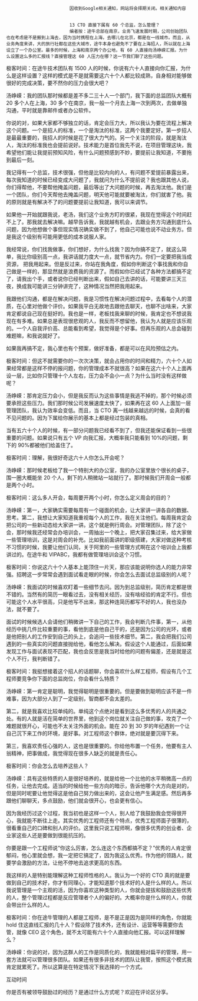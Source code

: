 
                            
                            因收到Google相关通知，网站将会择期关闭。相关通知内容
                            
                            
                            13 CTO 直接下属有 60 个总监，怎么管理？
                            编者按：途牛总部在南京，业务飞速发展时期，公司创始团队也在考虑是不是搬到上海去，因为当时携程在上海，去哪儿在北京，都是在一线城市。而且，从业务角度来讲，大的旅行社都在这些大城市，途牛本身也避免不了要在上海招人，所以就在上海设立了一个办公室。最多的时候，上海和南京两个办公地，有 60 人直接向汤峥嵘汇报。为什么设置这么多的汇报线？直接管理这 60 人压力在哪？这一节我们聊了这些问题。

极客时间：在途牛技术团队有 1500 人的时候，你说有六十人直接向你汇报，为什么是这样设置？这样的模式是不是就需要这六十个人都比较成熟，自身相对能够做很好的完成决策，要不然你的压力会很大吧？

汤峥嵘：我的团队那时候都是差不多二三十人一个部门，我下面的总监团队大概有 20 多个人在上海，30 多个在南京，我一般一个月去上海一次到两次，去做单独沟通，平时就是靠邮件或者办公软件。

你说的对，如果大家都不够独立的话，肯定会压力大，所以我认为要在流程上解决这个问题。一个是招人的标准，一个是淘汰的标准，这两个我要定好。第一步招人是最最重要的，我招人的时候是花了很大力气的。另一个关注的阶段，就是淘汰人，淘汰的标准我也会提前说好。技术能力是首位我先不说，在项目管理这块，我希望他们能让我提前预知风险，有什么问题预感到不妙，要提前让我知道，不要拖到最后一刻。

我记得有一个总监，技术很强，但他是比较内向的人，有问题不爱提前暴露出来，每次我知道的时候已经变成大问题了，我就问为什么不提前说？我也跟其他人说，你们得帮他，不要帮他掩盖问题，最后等出了大问题的时候，再去淘汰他。我们是一个团队，你们今天帮他去掩盖问题，明天他可能就要被淘汰，你们就害了他。我的原则就是有解决不了的问题要提前让我知道，我可以来调节。

如果他一开始就跟我说，老汤，我们这个业务方盯的很紧，我现在觉得这个时间赶不上了。那我就去解决嘛。越早告诉我，我就越有机会，去跟业务方沟通到底什么问题，因为他想做个事但现实情况确实做不到了，他自己可能也说不动业务方。但是我这个级别有可能用更低的成本说服人家。

我经常说，你们找我做事，你们想好，为什么找我？因为你搞不定了，就这么简单，我比你级别高一点，我讲话就力度大一点，就节省内力。你们一定要把我当成资源， 把我用起来。但是反过来，你站在我角度，假如你判断这个事找我和你自己做是一样的，那显然就是浪费我的资源了。而假如你已经试了各种方法都搞不定了，请我出个手，或者说你已经判断出来，假如自己去讲的话，可能要讲三天三夜，换成我可能讲三分钟讲完了，这种情况当然把我用起来。

我跟他们沟通，都是在解决问题，我是习惯性在解决问题过程中，去看每个人的潜质，在心里对他做个评价。如果我平白无故地去跟他去聊天，也聊不出啥来，大家肯定都说自己现在挺好的。我也是一样，老板找我来聊的时候，我肯定也不想说我现在有多难。如果总是表现很悲观的人，我反而不想留他，我认为人就是应该乐观的。一个人自我评价高、总能看到希望，我觉得是个好事。但再乐观的人总会碰到难题嘛，和我说就好了。

如果我再搞不定，我心里也有个预案，做好准备，都是可以在风险预估之内。

极客时间：但这不就需要你的一次次决策，就会占用你的时间和精力，六十个人如果经常都是这样不停的报问题，你的管理成本不就很高？如果在这六十个人上面再设一层，比如你只管理十个人左右，压力会不会小一点？为什么当时没有这样做呢？

汤峥嵘：那肯定压力会小，但是我反而认为这些事情是我逃不掉的，那个时候必须要承担这些压力。我们那时候公司发展速度太快了，如果再在这 60 人上面加一层管理团队，我认为效率会变低。而且，当 CTO 离一线越来越远的时候，会真的看不见问题的。因为下属给你展示的基本上都是经过包装的真相。

当有五六十个人的时候，有一部分问题我已经看不到了，但我还能保证看到一些很重要的问题。如果说只有五个 VP 向我汇报，大概率我只能看到 10%的问题，剩下的 90%都被他们给盖住了。

极客时间：理解，我很好奇这六十人你怎么开会呢？

汤峥嵘：那时候老板给了我一个特别大的办公室，我的办公室里放个很长的桌子，围一圈大概能坐 20 个人，剩下的人稍微站一站就行了。那时候我们开周会一般都是两个小时。

极客时间：这么多人开会，每周要开两个小时，你怎么定义周会的目的？

汤峥嵘：第一，大家确实需要每周有一个碰面的机会，让大家讲一讲各自的数据、思考。第二，我想让大家知道我重视每个人的工作，我在关注他们。每周我肯定会把公司的一些新动态给大家讲一讲。这个就是例行周会。对管理团队，除了这个会，那时候我还经常会办培训会，一周抽出一个晚上，把大家召集过来，给大家做一些管理培训，这是对周会的补充。比如我前面讲的职级搭建，大家对做这种考核不习惯的时候，我要让他们认同，关于阿里的一些管理方式啊在这个培训会上我都讲过的。在途牛和 VIPABC，我都有做管理培训会这个习惯。

极客时间：你说这六十个人基本上能顶住一片天，那应该能说明你选人的能力非常强。招聘这一步常常会遇到面试看走眼的时候，你会怎么去面试总监级别的人呢？

汤峥嵘：我面试的时候喜欢盯着一些细节去问。因为到总监级别，简历肯定都是很不错的。当然有的简历一眼看过去，没有相关经历，没有啥经验的肯定不行。但也可能这个人水平很高，只是他写不出来，那这种连简历都写不好的人，我也没办法，就不要了。

面试的时候候选人会请他们稍微讲一下自己的工作，我会判断几件事，第一，从他经历中挑几件比较重要的事，看他到底是他自己干的，还是因为公司的光环，或者是他把别人的工作安到自己的头上，会追问一些技术细节。第二，我会把我们公司遇到的一些真实的问题直接抛给他，看他怎么解决。假设这个人能通过，后面如果发现工作与面试表现不匹配，我也会反思是我当时给他的问题有偏差，还是就是这个人不行，我判断错了。

极客时间：我挺想接着这个招人的话题聊，你会喜欢什么样工程师，假设有几个工程师要竞争你下面的总监岗位，你会看什么特质？

汤峥嵘：第一肯定是聪明，我觉得聪明是很重要的。但是要做到聪明应该不是一件难事，因为大部分人到了一定级别，智商都不会太差的。

第二，就是我喜欢比较单纯的。单纯这个点绝对是看到这么多优秀的人的共通之处。有的人就是活在简单的世界里，他到这个岗位就关注自己做的事，攻克了一个难题就很开心，可能也不太关注外面的机会。能在 20 到 30 岁的年纪遇到一个让自己沉下来工作的环境，是好事。对工程师这个群体，绝对就是要沉得下来。

第三，我喜欢责任心强的人，这也是很重要的。你给他布置一个任务，他要有主人翁精神，把事做成，我觉得现在很多人缺乏的就是责任心。

极客时间：你会怎么去培养这些人？

汤峥嵘：具有这些特质的人是很好培养的，就是给他一个比他的水平稍微高一点的任务，让他去完成。适当的时候给他一些方向的暗示，告诉他哪个大方向是对的，但是同时呢要让他觉得这是他自己努力做出来的，这会让他产生满足感。然后再多跟他们聊聊天，多点鼓励，他们就会很开心，也会更有信心。

因为我经历过这个过程，我当初也是这样一个人，别人给了我鼓励我会觉得很开心，我就能不断往上走。其实优秀的工程师还有个特点，优秀工程师面子很薄的，很看重自己的口碑和别人的评价。这里我只说工程师啊，像很多优秀的创业者、企业家这些人还是要做到很能抗压的。

你要是跟一个工程师说“你这么厉害，怎么连这个东西都搞不定？”优秀的人肯定很郁闷，他心里就会想，我一定把它搞定了，因为我这么优秀。作为他的领路人，就要学会激励的方法，让他不停地去追求更高的东西。

我这样的人是特别能理解这种工程师性格的人。我认为一个好的 CTO 真的就是要做到自己的技术好，你才有同理心，才能知道那个技术好的人是什么样的人。所以我说管理是一个主观的活，因为你喜欢这种类型的人，你就会提拔和鼓励这些优秀的人，整个管理过程都是反应管理者个人的偏好的。大概率你是什么样的人，你就会带出什么样的人。

极客时间：你在途牛管理的人都是工程师，是不是正是因为是同样的角色，你就能 hold 住这直线汇报的几十人？假设除了技术外，还有设计、运营等等需要你去管，就像 CEO 这个角色，就不太可能有六十个人直接向他汇报。可以这样理解么？

汤峥嵘：你说的对，因为这群人的工作是同质化的，我就能相对扁平的管理，用一套方法就可以管理很多团队。如果还有很多非技术的团队让我管，按照这个模式我肯定就累死了。所以这算是在特定情况下我选择的一个方式。

互动时间

你是否有被领导鼓励过的经历？是通过什么方式呢？欢迎在评论区分享。

                        
                        
                            